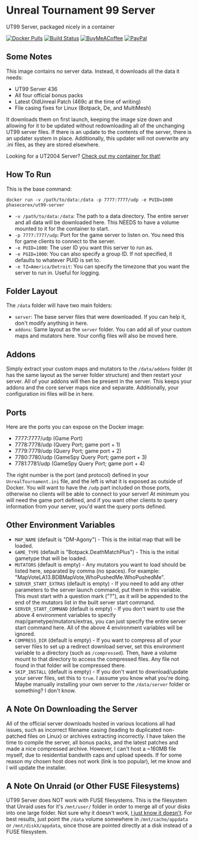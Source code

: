# Unreal Tournament 99 Server
UT99 Server, packaged nicely in a container

[![Docker Pulls](https://img.shields.io/docker/pulls/phasecorex/ut99-server)](https://hub.docker.com/r/phasecorex/ut99-server)
[![Build Status](https://github.com/PhasecoreX/docker-ut99-server/workflows/build/badge.svg)](https://github.com/PhasecoreX/docker-ut99-server/actions?query=workflow%3Abuild)
[![BuyMeACoffee](https://img.shields.io/badge/buy%20me%20a%20coffee-donate-orange)](https://buymeacoff.ee/phasecorex)
[![PayPal](https://img.shields.io/badge/paypal-donate-blue)](https://paypal.me/pcx)

## Some Notes
This image contains no server data. Instead, it downloads all the data it needs:
 - UT99 Server 436
 - All four official bonus packs
 - Latest OldUnreal Patch (469c at the time of writing)
 - File casing fixes for Linux (Botpack, De, and MultiMesh)

It downloads them on first launch, keeping the image size down and allowing for it to be updated without redownloading all of the unchanging UT99 server files. If there is an update to the contents of the server, there is an updater system in place. Additionally, this updater will not overwrite any .ini files, as they are stored elsewhere.

Looking for a UT2004 Server? [Check out my container for that!](https://github.com/PhasecoreX/docker-ut2004-server)

## How To Run
This is the base command:
```
docker run -v /path/to/data:/data -p 7777:7777/udp -e PUID=1000 phasecorex/ut99-server
```
- `-v /path/to/data:/data`: The path to a data directory. The entire server and all data will be downloaded here. This NEEDS to have a volume mounted to it for the container to start.
- `-p 7777:7777/udp`: Port for the game server to listen on. You need this for game clients to connect to the server.
- `-e PUID=1000`: The user ID you want this server to run as.
- `-e PGID=1000`: You can also specify a group ID. If not specified, it defaults to whatever PUID is set to.
- `-e TZ=America/Detroit`: You can specify the timezone that you want the server to run in. Useful for logging.

## Folder Layout
The `/data` folder will have two main folders:
- `server`: The base server files that were downloaded. If you can help it, don't modify anything in here.
- `addons`: Same layout as the `server` folder. You can add all of your custom maps and mutators here. Your config files will also be moved here.

## Addons
Simply extract your custom maps and mutators to the `/data/addons` folder (it has the same layout as the server folder structure) and then restart your server. All of your addons will then be present in the server. This keeps your addons and the core server maps nice and separate. Additionally, your configuration ini files will be in here.

## Ports
Here are the ports you can expose on the Docker image:
- 7777:7777/udp  (Game Port)
- 7778:7778/udp  (Query Port; game port + 1)
- 7779:7779/udp  (Query Port; game port + 2)
- 7780:7780/udp  (GameSpy Query Port; game port + 3)
- 7781:7781/udp  (GameSpy Query Port; game port + 4)

The right number is the port (and protocol) defined in your `UnrealTournament.ini` file, and the left is what it is exposed as outside of Docker. You will want to have the `/udp` part included on those ports, otherwise no clients will be able to connect to your server! At minimum you will need the game port defined, and if you want other clients to query information from your server, you'd want the query ports defined.

## Other Environment Variables
- `MAP_NAME` (default is "DM-Agony") - This is the initial map that will be loaded.
- `GAME_TYPE` (default is "Botpack.DeathMatchPlus") - This is the initial gametype that will be loaded.
- `MUTATORS` (default is empty) - Any mutators you want to load should be listed here, separated by comma (no spaces). For example: "MapVoteLA13.BDBMapVote,WhoPushedMe.WhoPushedMe".
- `SERVER_START_EXTRAS` (default is empty) - If you need to add any other parameters to the server launch command, put them in this variable. This must start with a question mark ("?"), as it will be appended to the end of the mutators list in the built server start command.
- `SERVER_START_COMMAND` (default is empty) - If you don't want to use the above 4 environment variables to specify map/gametype/mutators/extras, you can just specify the entire server start command here. All of the above 4 environment variables will be ignored.
- `COMPRESS_DIR` (default is empty) - If you want to compress all of your server files to set up a redirect download server, set this environment variable to a directory (such as `/compressed`). Then, have a volume mount to that directory to access the compressed files. Any file not found in that folder will be compressed there.
- `SKIP_INSTALL` (default is empty) - If you don't want to download/update your server files, set this to `true`. I assume you know what you're doing. Maybe manually installing your own server to the `/data/server` folder or something? I don't know.

## A Note On Downloading the Server
All of the official server downloads hosted in various locations all had issues, such as incorrect filename casing (leading to duplicated non-patched files on Linux) or archives extracting incorrectly. I have taken the time to compile the server, all bonus packs, and the latest patches and made a nice compressed archive. However, I can't host a ~160MB file myself, due to residential bandwith caps and upload speeds. If for some reason my chosen host does not work (link is too popular), let me know and I will update the installer.

## A Note On Unraid (or Other FUSE Filesystems)
UT99 Server does NOT work with FUSE filesystems. This is the filesystem that Unraid uses for it's `/mnt/user/` folder in order to merge all of your disks into one large folder. Not sure why it doesn't work, [I just know it doesn't](https://github.com/PhasecoreX/docker-ut2004-server/issues/5). For best results, just point the `/data` volume somewhere in `/mnt/cache/appdata` or `/mnt/diskX/appdata`, since those are pointed directly at a disk instead of a FUSE filesystem.
